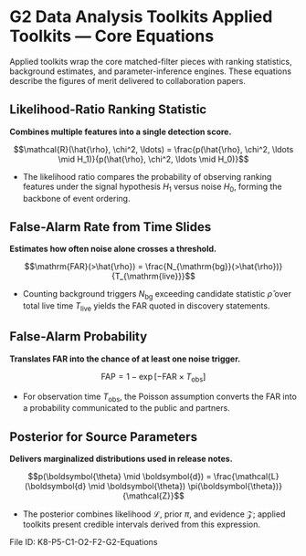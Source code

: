 # G2 Data Analysis Toolkits Applied Toolkits — Core Equations

Applied toolkits wrap the core matched-filter pieces with ranking statistics, background estimates, and parameter-inference engines. These equations describe the figures of merit delivered to collaboration papers.

## Likelihood-Ratio Ranking Statistic
**Combines multiple features into a single detection score.**

$$\mathcal{R}(\hat{\rho}, \chi^2, \ldots) = \frac{p(\hat{\rho}, \chi^2, \ldots \mid H_1)}{p(\hat{\rho}, \chi^2, \ldots \mid H_0)}$$

- The likelihood ratio compares the probability of observing ranking features under the signal hypothesis $H_1$ versus noise $H_0$, forming the backbone of event ordering.

## False-Alarm Rate from Time Slides
**Estimates how often noise alone crosses a threshold.**

$$\mathrm{FAR}(>\hat{\rho}) = \frac{N_{\mathrm{bg}}(>\hat{\rho})}{T_{\mathrm{live}}}$$

- Counting background triggers $N_{\mathrm{bg}}$ exceeding candidate statistic $\hat{\rho}$ over total live time $T_{\mathrm{live}}$ yields the FAR quoted in discovery statements.

## False-Alarm Probability
**Translates FAR into the chance of at least one noise trigger.**

$$\mathrm{FAP} = 1 - \exp\left[-\mathrm{FAR} \times T_{\mathrm{obs}}\right]$$

- For observation time $T_{\mathrm{obs}}$, the Poisson assumption converts the FAR into a probability communicated to the public and partners.

## Posterior for Source Parameters
**Delivers marginalized distributions used in release notes.**

$$p(\boldsymbol{\theta} \mid \boldsymbol{d}) = \frac{\mathcal{L}(\boldsymbol{d} \mid \boldsymbol{\theta}) \pi(\boldsymbol{\theta})}{\mathcal{Z}}$$

- The posterior combines likelihood $\mathcal{L}$, prior $\pi$, and evidence $\mathcal{Z}$; applied toolkits present credible intervals derived from this expression.

File ID: K8-P5-C1-O2-F2-G2-Equations
